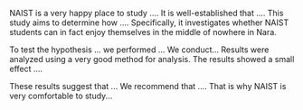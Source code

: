 NAIST is a very happy place to study ....
It is well-established that .... This study aims to determine how .... Specifically, it investigates whether NAIST students can in fact enjoy themselves in the middle of nowhere in Nara.


To test the hypothesis ... we performed ...
We conduct...
Results were analyzed using a very good method for analysis. The results showed a small effect .... 


These results suggest that ... We recommend that .... That is why NAIST is very comfortable to study...
